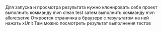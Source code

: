 Для запуска и просмотра результата нужно клонировать себе проект
выполнить комманду  mvn clean test
затем выполнить комманду mvn allure:serve
Откроется страничка в браузере с тезультатом на ней нажать xUnit
Там можно посмотреть результат выполнения тестов
